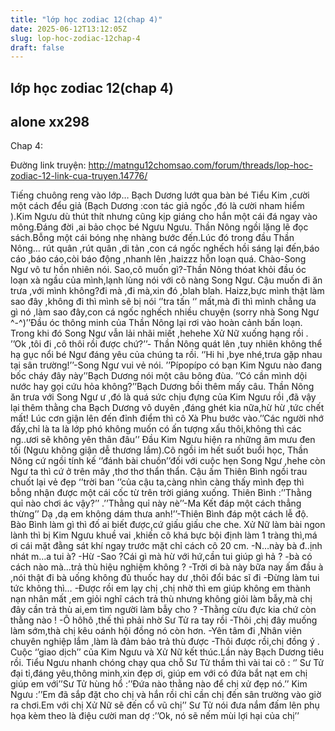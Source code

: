 ```yaml
---
title: "lớp học zodiac 12(chap 4)"
date: 2025-06-12T13:12:05Z
slug: lop-hoc-zodiac-12chap-4
draft: false
---
```


## lớp học zodiac 12(chap 4)

## alone xx298

Chap 4:
 
 Đường link truyện: http://matngu12chomsao.com/forum/threads/lop-hoc-zodiac-12-link-cua-truyen.14776/
 
Tiếng chuông reng vào lớp…
Bạch Dương lướt qua bàn bé Tiểu Kim ,cười một cách đểu giả (Bạch Dương :con tác giả ngốc ,đó là cười nham hiểm ).Kim Ngưu dù thút thít nhưng cũng kịp giáng cho hắn một cái đá ngay vào mông.Đáng đời ,ai bảo chọc bé Ngưu Ngưu.
Thần Nông ngồi lặng lẽ đọc sách.Bỗng một cái bóng nhẹ nhàng bước đến.Lúc đó trong đầu Thần Nông… rút quân ,rút quân ,di tản ,con cá ngốc nghếch hồi sáng lại đến,báo cáo ,báo cáo,còi báo động ,nhanh lên ,haizzz hỗn loạn quá.
Chào-Song Ngư vô tư hồn nhiên nói.
Sao,cô muốn gì?-Thần Nông thóat khỏi đầu óc loạn xà ngầu của mình,lạnh lùng nói với cô nàng Song Ngư.
Cậu muốn đi ăn trưa ,với mình không?đi mà ,đi mà,xin đó ,blah blah.
Haizz,bực mình thật làm sao đây ,không đi thì mình sẽ bị nói ‘’tra tấn ‘’ mất,mà đi thì mình chẳng ưa gì nó ,làm sao đây,con cá ngốc nghếch nhiều chuyện (sorry nhà Song Ngư ^-^)’’Đầu óc thông minh của Thần Nông lại rơi vào hoàn cảnh bấn loạn.
Trong khi đó Song Ngư vẫn lải nhãi miết ,hehehe Xử Nữ xuống hạng rồi .
’’Ok ,tôi đi ,cô thôi rồi được chứ?’’- Thần Nông quát lên ,tuy nhiên không thể hạ gục nổi bé Ngư đáng yêu của chúng ta rồi. 
‘’Hi hi ,bye nhé,trưa gặp nhau tại sân trường!’’-Song Ngư vui vẻ nói.
’’Pípopípo có bạn Kim Ngưu nào đang bốc cháy đây này’’Bạch Dương nói một câu bông đùa.
’’Có cần mình dội nước hay gọi cứu hỏa không?’’Bạch Dương bồi thêm mấy câu.
Thần Nông ăn trưa với Song Ngư ư ,đó là quá sức chịu đựng của Kim Ngưu rồi ,đã vậy lại thêm thằng cha Bạch Dương vô duyên ,đáng ghét kia nữa,hừ hừ ,tức chết mất!
Lúc cơn giận lên đến đỉnh điểm thì cô Xà Phu bước vào.’’Các người nhớ đấy,chỉ là ta là lớp phó không muốn có ấn tượng xấu thôi,không thì các ng..ươi sẽ không yên thân đâu’’
Đầu Kim Ngưu hiện ra những âm mưu đen tối (Ngưu không giận dễ thương lắm).Cô ngồi im hết suốt buổi học, Thần Nông cứ ngồi tính kế ‘’đánh bài chuồn’’đối với cuộc hẹn Song Ngư ,hehe còn Ngư ta thì cứ ở trên mây ,thơ thơ thẩn thẩn.
Cậu ấm Thiên Bình ngồi trau chuốt lại vẻ đẹp ‘’trời ban ‘’của cậu ta,càng nhìn càng thấy mình đẹp thì bỗng nhận được một cái cốc từ trên trời giáng xuống.
Thiên Bình :’’Thằng quỉ nào chơi ác vậy?’’
.’’Thằng quỉ này nè’’-Ma Kết đáp một cách thẳng thừng’’
Dạ ,dạ em không dám thưa anh!’’-Thiên Bình đáp một cách lễ độ.
Bào Bình làm gì thì đố ai biết được,cứ giấu giấu che che.
Xử Nữ làm bài ngon lành thì bị Kim Ngưu khuề vai ,khiến cô khá bực bội định làm 1 tràng thì,má ơi cái mặt đằng sát khí ngay trước mặt chỉ cách cô 20 cm.
-N…này bà đ..ịnh nhát m…a tui à?
-Hừ 
-Sao ?Cái gì mà hừ với hứ,cần tui giúp gì hả ?
-bà có cách nào mà…trả thù hiệu nghiệm không ?
-Trời ơi bà này bữa nay ấm đầu à ,nói thật đi bà uống không đủ thuốc hay dư ,thôi đổi bác sĩ đi
-Đừng làm tui tức không thì…
-Được rồi em lạy chị ,chị nhờ thì em giúp không em thành nạn nhân mất ,em giỏi nghĩ cách trả thù nhưng không giỏi làm bẫy,mà chị đây cần trả thù ai,em tìm người làm bẫy cho ?
-Thằng cừu đực kia chứ còn thằng nào !
-Ô hôhô ,thế thì phải nhờ Sư Tử ra tay rồi
-Thôi ,chị đây muống làm sớm,thà chị kêu oánh hội đồng nó còn hơn.
-Yên tâm đi ,Nhân viên chuyên nghiệp lắm ,làm là đảm bảo trả thù được
-Thôi được rồi,chị đồng ý .
Cuộc ‘’giao dịch’’ của Kim Ngưu và Xử Nữ kết thúc.Lần này Bạch Dương tiêu rồi.
Tiểu Ngưu nhanh chóng chạy qua chỗ Sư Tử thầm thì vài tai cô : ‘’ Sư Tử đại tỉ,đáng yêu,thông minh,xin đẹp ơi, giúp em với có đứa bắt nạt em chị giúp em với’’Sư Tử hùng hổ :’’Đứa nào thằng nào để chị xử đẹp nó.’’ Kim Ngưu :’’Em đã sắp đặt cho chị và hắn rồi chỉ cần chị đến sân trường vào giờ ra chơi.Em với chị Xử Nữ sẽ đến cổ vũ chị’’ Sư Tử nói đưa nắm đấm lên phụ họa kèm theo là điệu cười man dợ :’’Ok, nó sẽ nếm mùi lợi hại của chị’’